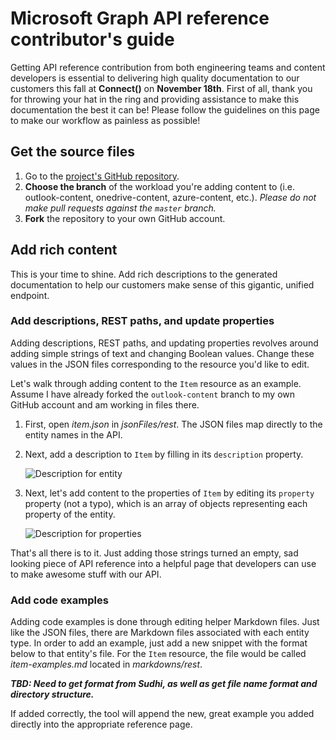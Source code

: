 # Microsoft Graph API reference contributor's guide

Getting API reference contribution from both engineering teams and content developers is essential to delivering high quality documentation to our customers this fall at **Connect()** on **November 18th**. First of all, thank you for throwing your hat in the ring and providing assistance to make this documentation the best it can be! Please follow the guidelines on this page to make our workflow as painless as possible!

## Get the source files

1. Go to the [project's GitHub repository](https://github.com/sumurthy/rest_spec). 
2. **Choose the branch** of the workload you're adding content to (i.e. outlook-content, onedrive-content, azure-content, etc.). *Please do not make pull requests against the ```master``` branch.*
3. **Fork** the repository to your own GitHub account.

## Add rich content

This is your time to shine. Add rich descriptions to the generated documentation to help our customers make sense of this gigantic, unified endpoint. 

### Add descriptions, REST paths, and update properties

Adding descriptions, REST paths, and updating properties revolves around adding simple strings of text and changing Boolean values. Change these values in the JSON files corresponding to the resource you'd like to edit. 

Let's walk through adding content to the ```Item``` resource as an example. Assume I have already forked the ```outlook-content``` branch to my own GitHub account and am working in files there.

1. First, open *item.json* in *jsonFiles/rest*. The JSON files map directly to the entity names in the API.
2. Next, add a description to ```Item``` by filling in its ```description``` property.

	![Description for entity](https://github.com/OfficeDev/office-content-pr/blob/master/rest-api/Microsoft.Graph/api-reference/contributing-images/description-entity.PNG)
	 
3. Next, let's add content to the properties of ```Item``` by editing its ```property``` property (not a typo), which is an array of objects representing each property of the entity. 

	![Description for properties](https://github.com/OfficeDev/office-content-pr/blob/master/rest-api/Microsoft.Graph/api-reference/contributing-images/properties-entity.PNG)
	
That's all there is to it. Just adding those strings turned an empty, sad looking piece of API reference into a helpful page that developers can use to make awesome stuff with our API.

### Add code examples

Adding code examples is done through editing helper Markdown files. Just like the JSON files, there are Markdown files associated with each entity type. In order to add an example, just add a new snippet with the format below to that entity's file. For the ```Item``` resource, the file would be called *item-examples.md* located in *markdowns/rest*. 

***TBD: Need to get format from Sudhi, as well as get file name format and directory structure.***

If added correctly, the tool will append the new, great example you added directly into the appropriate reference page.
